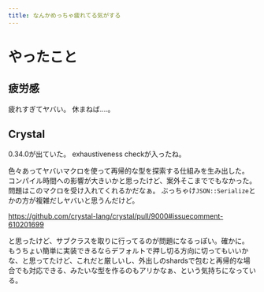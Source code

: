 ```yaml
---
title: なんかめっちゃ疲れてる気がする
---
```


# やったこと

## 疲労感

疲れすぎてヤバい。
休まねば‥‥。

## Crystal

0.34.0が出ていた。
exhaustiveness checkが入ったね。

色々あってヤバいマクロを使って再帰的な型を探索する仕組みを生み出した。
コンパイル時間への影響が大きいかと思ったけど、案外そこまででもなかった。
問題はこのマクロを受け入れてくれるかだなぁ。
ぶっちゃけ`JSON::Serialize`とかの方が複雑だしヤバいと思うんだけど。

<https://github.com/crystal-lang/crystal/pull/9000#issuecomment-610201699>

と思ったけど、サブクラスを取りに行ってるのが問題になるっぽい。確かに。
もうちょい簡単に実装できるならデフォルトで押し切る方向に切ってもいいかな、と思ってたけど、これだと厳しいし、外出しのshardsで包むと再帰的な場合でも対応できる、みたいな型を作るのもアリかなぁ、という気持ちになっている。

